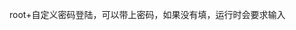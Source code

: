 root+自定义密码登陆，可以带上密码，如果没有填，运行时会要求输入

```bash # <(curl -sSL https://raw.githubusercontent.com/wwrrtt/root/main/root.sh) [PASSWORD]
